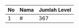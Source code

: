 | No | Nama            | Jumlah Level |
|----|-----------------|--------------|
| 1  | #    |    367        |
